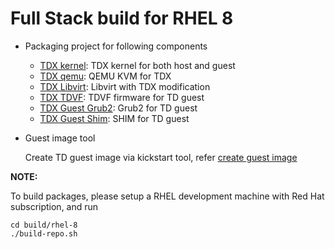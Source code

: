 
# Full Stack build for RHEL 8

- Packaging project for following components

  - [TDX kernel](./intel-mvp-tdx-kernel/): TDX kernel for both host and guest
  - [TDX qemu](./intel-mvp-tdx-qemu-kvm/): QEMU KVM for TDX
  - [TDX Libvirt](./intel-mvp-tdx-libvirt/): Libvirt with TDX modification
  - [TDX TDVF](./intel-mvp-ovmf/): TDVF firmware for TD guest
  - [TDX Guest Grub2](./intel-mvp-tdx-guest-grub2/): Grub2 for TD guest
  - [TDX Guest Shim](./intel-mvp-tdx-guest-shim/): SHIM for TD guest

- Guest image tool

  Create TD guest image via kickstart tool, refer [create guest image](../../doc/create_guest_image.md)

**NOTE:**

  To build packages, please setup a RHEL development machine with Red Hat
  subscription, and run

  ```
  cd build/rhel-8
  ./build-repo.sh
  ```
